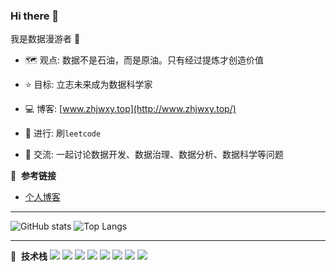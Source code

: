 ### Hi there 👋
我是数据漫游者 :robot:


- :world_map:&nbsp;观点: 数据不是石油，而是原油。只有经过提炼才创造价值

- :star:&nbsp;目标: 立志未来成为数据科学家

- :computer:&nbsp;博客: [www.zhjwxy.top](http://www.zhjwxy.top/)

- :wave:&nbsp;进行: 刷`leetcode`

- :eyes:&nbsp;交流: 一起讨论数据开发、数据治理、数据分析、数据科学等问题

  

  

📕 &nbsp;**参考链接**
<!-- BLOG-POST-LIST:START -->

- [个人博客](http://www.zhjwxy.top/)
  <!-- BLOG-POST-LIST:END -->


---


![GitHub stats](https://github-readme-stats.vercel.app/api?username=homjay666&show_icons=true&bg_color=00000000)
![Top Langs](https://github-readme-stats.vercel.app/api/top-langs/?username=homjay666&hide_progress=true&bg_color=00000000)



---
📕 &nbsp;**技术栈**
<span >
<img src="https://img.shields.io/badge/java-%23ED8B00.svg?style=for-the-badge&logo=openjdk&logoColor=white" />
<img src="https://img.shields.io/badge/shell_script-%23121011.svg?style=for-the-badge&logo=gnu-bash&logoColor=white" />
<img src="https://img.shields.io/badge/python-3670A0?style=for-the-badge&logo=python&logoColor=ffdd54" />
<img src="https://img.shields.io/badge/Apache Hadoop-66CCFF?style=for-the-badge&logo=apachehadoop&logoColor=black" />
<img src="https://img.shields.io/badge/Apache Hive-FDEE21?style=for-the-badge&logo=apachehive&logoColor=black" />
<img src="https://img.shields.io/badge/Apache Kafka-000?style=for-the-badge&logo=apachekafka" />
<img src="https://img.shields.io/badge/Apache Spark-FDEE21?style=flat-square&logo=apachespark&logoColor=black" />
<img src="https://img.shields.io/badge/Apache Flink-E6526F?style=for-the-badge&logo=Apache Flink&logoColor=white" />
 </span>
